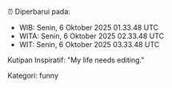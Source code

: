⏰ Diperbarui pada:
- WIB: Senin, 6 Oktober 2025 01.33.48 UTC
- WITA: Senin, 6 Oktober 2025 02.33.48 UTC
- WIT: Senin, 6 Oktober 2025 03.33.48 UTC

Kutipan Inspiratif:
"My life needs editing."


Kategori: funny

